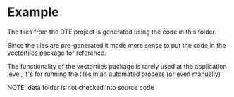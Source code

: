 # Example

The tiles from the DTE project is generated using the code in this folder.

Since the tiles are pre-generated it made more sense to put the code in the vectortiles package for reference.

The functionality of the vectortiles package is rarely used at the application level, it's for running the tiles in an automated process (or even manually)

NOTE: data folder is not checked into source code
